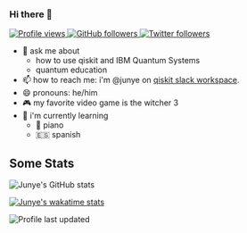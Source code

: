 ### Hi there 👋

<p align="left">
  <a href="https://github.com/HuangJunye/HuangJunye">
    <img src="https://komarev.com/ghpvc/?username=HuangJunye" alt="Profile views" />
  </a>
  <a href="https://github.com/HuangJunye?tab=followers">
    <img alt="GitHub followers" src="https://img.shields.io/github/followers/HuangJunye?color=green&logo=github">
  </a>
  <a href="https://twitter.com/intent/follow?screen_name=HuangJunye">
    <img alt="Twitter followers" src="https://img.shields.io/twitter/follow/HuangJunye?style=social">
  </a>
</p>

- 💬 ask me about
  - how to use qiskit and IBM Quantum Systems
  - quantum education
- 📫 how to reach me: i'm @junye on [qiskit slack workspace](https://ibm.co/joinqiskitslack).
- 😄 pronouns: he/him
- 🎮 my favorite video game is the witcher 3
- 🧠 i'm currently learning
  - 🎹 piano
  - 🇪🇸 spanish
<!-- 
- 👯 i’m looking to collaborate on ...
- 🤔 i’m looking for help with ...
- 💬 ask me about ...
- 📫 how to reach me: ...
- 😄 pronouns: ...
- ⚡ fun fact: ...
-->

## Some Stats

![Junye's GitHub stats](https://github-readme-stats-huangjunye.vercel.app/api?username=HuangJunye&show_icons=true&theme=gotham&count_private=true)

[![Junye's wakatime stats](https://github-readme-stats-huangjunye.vercel.app/api/wakatime?username=HuangJunye&theme=gotham&layout=compact)](https://wakatime.com/@HuangJunye)

![Profile last updated](https://img.shields.io/github/last-commit/HuangJunye/HuangJunye/main?label=Last%20updated&style=flat)
